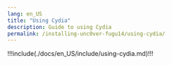 ```yaml
---
lang: en_US
title: "Using Cydia"
description: Guide to using Cydia
permalink: /installing-unc0ver-fugu14/using-cydia/
---
```


!!!include(./docs/en_US/include/using-cydia.md)!!!